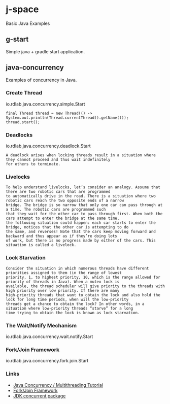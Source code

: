 # j-space
Basic Java Examples

## g-start
Simple java + gradle start application.

## java-concurrency
Examples of concurrency in Java.

### Create Thread
io.rdlab.java.concurrency.simple.Start
```
final Thread thread = new Thread(() -> System.out.println(Thread.currentThread().getName()));
thread.start();
```
### Deadlocks
io.rdlab.java.concurrency.deadlock.Start
```
A deadlock arises when locking threads result in a situation where they cannot proceed and thus wait indefinitely
for others to terminate.
```
### Livelocks
```
To help understand livelocks, let’s consider an analogy. Assume that there are two robotic cars that are programmed
to automatically drive in the road. There is a situation where two robotic cars reach the two opposite ends of a narrow
bridge. The bridge is so narrow that only one car can pass through at a time. The robotic cars are programmed such
that they wait for the other car to pass through first. When both the cars attempt to enter the bridge at the same time,
the following situation could happen: each car starts to enter the bridge, notices that the other car is attempting to do
the same, and reverses! Note that the cars keep moving forward and backward and thus appear as if they’re doing lots
of work, but there is no progress made by either of the cars. This situation is called a livelock.
```
### Lock Starvation
```
Consider the situation in which numerous threads have different priorities assigned to them (in the range of lowest
priority, 1, to highest priority, 10, which is the range allowed for priority of threads in Java). When a mutex lock is
available, the thread scheduler will give priority to the threads with high priority over low priority. If there are many
high-priority threads that want to obtain the lock and also hold the lock for long time periods, when will the low-priority
threads get a chance to obtain the lock? In other words, in a situation where low-priority threads “starve” for a long
time trying to obtain the lock is known as lock starvation.
```
### The Wait/Notify Mechanism
io.rdlab.java.concurrency.wait.notify.Start
### Fork/Join Framework
io.rdlab.java.concurrency.fork.join.Start
### Links
* [Java Concurrency / Multithreading Tutorial](http://tutorials.jenkov.com/java-concurrency/index.html)
* [Fork/Join Framework](https://habrahabr.ru/post/128985/)
* [JDK concurrent package](https://habrahabr.ru/post/187854/)